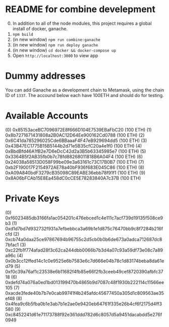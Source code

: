 # README for combine develepment

0. In addition to all of the node modules, this project requires a global install of docker, ganache.
1. `npm build`
2. (in new window) `npm run combine:ganache`
3. (in new window) `npm run deploy ganache`
4. (in new window) `cd docker && docker-compose up`
5. Open `http://localhost:3000` to view app

# Dummy addresses

You can add Ganache as a development chain to Metamask, using the chain ID of `1337`. The accound below each have 100ETH and should do for testing.

Available Accounts
==================

(0) 0x85153aceBC7096972E8f666D104E7539EBaFbC20 (100 ETH)
(1) 0x8b7271671431808a2B0AC12D64Ee900162Cd0788 (100 ETH)
(2) 0x6C41da785296025Cde6BBaaaF4F47eB929694dd5 (100 ETH)
(3) 0x43B47EC1775B15B5144b2d71e5B35cfC20a4e1f0 (100 ETH)
(4) 0xBbdBfd46A1fB2e7D6eDcC42d2a3B5b63345985e7 (100 ETH)
(5) 0x3364B5f2AB35fb0b7c78fd88268011818B6A04F4 (100 ETH)
(6) 0x24038a58513D058F99be09e3a63161c73C17B0B7 (100 ETH)
(7) 0xb2F190017F2154972AE78a40bF936f683E045C86 (100 ETH)
(8) 0xA09A840bdF3279cB35098C89EABE36ebb78f91f1 (100 ETH)
(9) 0x8A06bFCAb15E8Ea458dC0cCE5E78283840A7c37B (100 ETH)

Private Keys
==================
(0) 0xf6023485db3166fa1ac054201c476ebced1c4e111c7acf739d19135f508ce9b3
(1) 0xd1d7bd7d932732f931a7efbebbca3a69b1e1d875c76470bb9c8f7284b216fcfd
(2) 0xcb74a0daa25ce97867694b96755c2d5cb0b0b6de673a0adca712687dc87bfac1
(3) 0xc22fb1f774afad28f3c62ca244dbb0066b7b3d4a07c93a59df73e08c7a89a96c
(4) 0x0b3cc12ffed14c1c0e9525e6b7583e6c7d666e04b78c1d83174beba8da61ed79
(5) 0xf0c39a76af1c23538e6b11682f4fb85e66f2fb3ceeb49cef8720390afbfc3718
(6) 0xdefd74a076a0ed1bd013199470b4865b9d7087c48f1930b222114c11566ee105
(7) 0xacde3fede40b7b7e0cab99741f4b245afdc45677450a305d1c809563ae35ef48
(8) 0x4fea9c6b5fba0b1e3ab7b1e2ae0e9420eb64761f335e26b4cf6f2175d4ff3580
(9) 0xc8452241d61e71173788f92e361ddd782d6c8057d5a9451dacabdd5e276f0949
